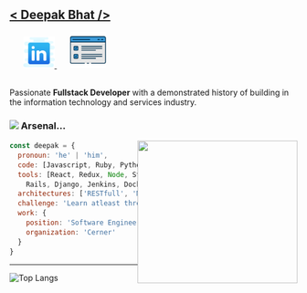 ## [< Deepak Bhat />](https://deepakbhat-dev.github.io)

<!--
**deepakbhat-dev/deepakbhat-dev** is a ✨ _special_ ✨ repository because its `README.md` (this file) appears on your GitHub profile..
-->

&nbsp; &nbsp; &nbsp;
<a href="https://www.linkedin.com/in/deepakbhat-dev">
  <img alt="Deepak Bhat | LinkedIn" width="55px" src="https://raw.githubusercontent.com/deepakbhat-dev/deepakbhat-dev/main/assets/linkedin.svg" />
</a>
&nbsp; &nbsp; &nbsp;
<a href="https://deepakbhat-dev.github.io">
  <img alt="Deepak Bhat | Portfolio" width="63x" src="https://raw.githubusercontent.com/deepakbhat-dev/deepakbhat-dev/main/assets/portfolio.svg" />
</a>
<br />
<br />

Passionate **Fullstack Developer** with a demonstrated history of building in the information technology and services industry.

### <img src="https://media.giphy.com/media/RM5mPyKFwd8S9c5KJt/giphy.gif" width="50"> Arsenal...

<img align='right' src="https://media.giphy.com/media/cl83qB3OpgHZToeA6h/giphy.gif" height="250" width="280">

```javascript
const deepak = {
  pronoun: 'he' | 'him',
  code: [Javascript, Ruby, Python, GoLang, Java, HTML, CSS],
  tools: [React, Redux, Node, Storybook, Jest,
    Rails, Django, Jenkins, Docker, Spinnaker, Splunk],
  architectures: ['RESTfull', 'Microservices', 'Design System Patterns'],
  challenge: 'Learn atleast three things anew every single day.',
  work: {
    position: 'Software Engineer',
    organization: 'Cerner'
  }
}
```

---

![Top Langs](https://github-readme-stats.vercel.app/api/top-langs/?username=deepakbhat-dev&layout=compact&theme=prussian&card_width=445&hide_border=true&custom_title=Ranking%20Top%20Langs)

<!-- ![Github Stats](https://github-readme-stats.vercel.app/api?username=deepakbhat-dev&show_icons=true&hide_border=true&theme=gruvbox&custom_title=Profile%20Audits) -->
